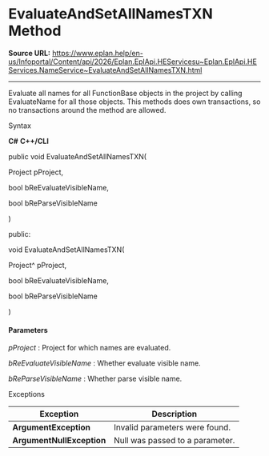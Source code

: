 # EvaluateAndSetAllNamesTXN Method

**Source URL:** https://www.eplan.help/en-us/Infoportal/Content/api/2026/Eplan.EplApi.HEServicesu~Eplan.EplApi.HEServices.NameService~EvaluateAndSetAllNamesTXN.html

---

Evaluate all names for all FunctionBase objects in the project by calling EvaluateName for all those objects. This methods does own transactions, so no transactions around the method are allowed.

Syntax

**C#**
**C++/CLI**


public void EvaluateAndSetAllNamesTXN( 

   Project pProject,

   bool bReEvaluateVisibleName,

   bool bReParseVisibleName

)

public:

void EvaluateAndSetAllNamesTXN( 

   Project^ pProject,

   bool bReEvaluateVisibleName,

   bool bReParseVisibleName

)


#### Parameters

*pProject*
:   Project for which names are evaluated.

*bReEvaluateVisibleName*
:   Whether evaluate visible name.

*bReParseVisibleName*
:   Whether parse visible name.

Exceptions

| Exception | Description |
| --- | --- |
| **ArgumentException** | Invalid parameters were found. |
| **ArgumentNullException** | Null was passed to a parameter. |
